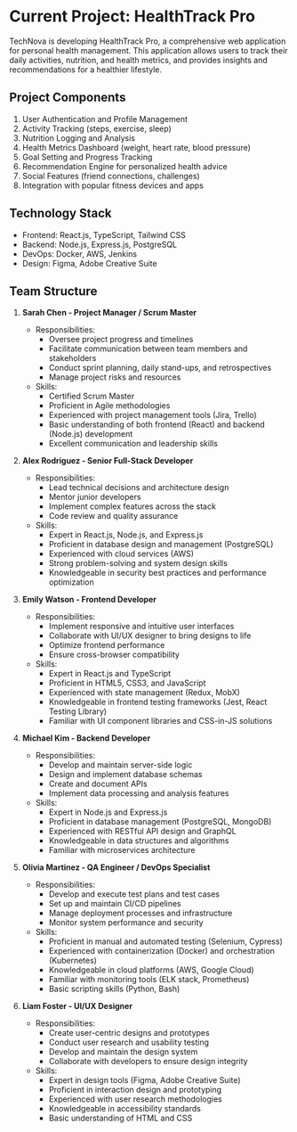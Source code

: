 # Current Project: HealthTrack Pro
TechNova is developing HealthTrack Pro, a comprehensive web application for personal health management. This application allows users to track their daily activities, nutrition, and health metrics, and provides insights and recommendations for a healthier lifestyle.


## Project Components
1. User Authentication and Profile Management
2. Activity Tracking (steps, exercise, sleep)
3. Nutrition Logging and Analysis
4. Health Metrics Dashboard (weight, heart rate, blood pressure)
5. Goal Setting and Progress Tracking
6. Recommendation Engine for personalized health advice
7. Social Features (friend connections, challenges)
8. Integration with popular fitness devices and apps

## Technology Stack
- Frontend: React.js, TypeScript, Tailwind CSS
- Backend: Node.js, Express.js, PostgreSQL
- DevOps: Docker, AWS, Jenkins
- Design: Figma, Adobe Creative Suite


## Team Structure
1. **Sarah Chen - Project Manager / Scrum Master**
   - Responsibilities:
     - Oversee project progress and timelines
     - Facilitate communication between team members and stakeholders
     - Conduct sprint planning, daily stand-ups, and retrospectives
     - Manage project risks and resources
   - Skills:
     - Certified Scrum Master
     - Proficient in Agile methodologies
     - Experienced with project management tools (Jira, Trello)
     - Basic understanding of both frontend (React) and backend (Node.js) development
     - Excellent communication and leadership skills


2. **Alex Rodriguez - Senior Full-Stack Developer**
   - Responsibilities:
     - Lead technical decisions and architecture design
     - Mentor junior developers
     - Implement complex features across the stack
     - Code review and quality assurance
   - Skills:
     - Expert in React.js, Node.js, and Express.js
     - Proficient in database design and management (PostgreSQL)
     - Experienced with cloud services (AWS)
     - Strong problem-solving and system design skills
     - Knowledgeable in security best practices and performance optimization

3. **Emily Watson - Frontend Developer**
    - Responsibilities:
      - Implement responsive and intuitive user interfaces
      - Collaborate with UI/UX designer to bring designs to life
      - Optimize frontend performance
      - Ensure cross-browser compatibility
    - Skills:
      - Expert in React.js and TypeScript
      - Proficient in HTML5, CSS3, and JavaScript
      - Experienced with state management (Redux, MobX)
      - Knowledgeable in frontend testing frameworks (Jest, React Testing Library)
      - Familiar with UI component libraries and CSS-in-JS solutions

4. **Michael Kim - Backend Developer**
   - Responsibilities:
     - Develop and maintain server-side logic
     - Design and implement database schemas
     - Create and document APIs
     - Implement data processing and analysis features
   - Skills:
     - Expert in Node.js and Express.js
     - Proficient in database management (PostgreSQL, MongoDB)
     - Experienced with RESTful API design and GraphQL
     - Knowledgeable in data structures and algorithms
     - Familiar with microservices architecture

5. **Olivia Martinez - QA Engineer / DevOps Specialist**
   - Responsibilities:
     - Develop and execute test plans and test cases
     - Set up and maintain CI/CD pipelines
     - Manage deployment processes and infrastructure
     - Monitor system performance and security
   - Skills:
     - Proficient in manual and automated testing (Selenium, Cypress)
     - Experienced with containerization (Docker) and orchestration (Kubernetes)
     - Knowledgeable in cloud platforms (AWS, Google Cloud)
     - Familiar with monitoring tools (ELK stack, Prometheus)
     - Basic scripting skills (Python, Bash)

6. **Liam Foster - UI/UX Designer**
   - Responsibilities:
     - Create user-centric designs and prototypes
     - Conduct user research and usability testing
     - Develop and maintain the design system
     - Collaborate with developers to ensure design integrity
   - Skills:
     - Expert in design tools (Figma, Adobe Creative Suite)
     - Proficient in interaction design and prototyping
     - Experienced with user research methodologies
     - Knowledgeable in accessibility standards
     - Basic understanding of HTML and CSS